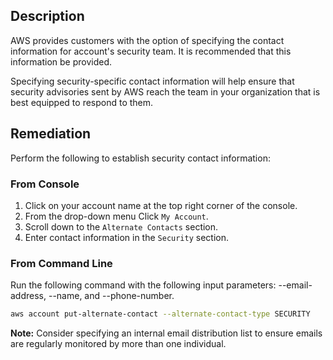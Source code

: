 ## Description

AWS provides customers with the option of specifying the contact information for account's security team. It is recommended that this information be provided.

Specifying security-specific contact information will help ensure that security advisories sent by AWS reach the team in your organization that is best equipped to respond to them.

## Remediation

Perform the following to establish security contact information:

### From Console

1. Click on your account name at the top right corner of the console.
2. From the drop-down menu Click `My Account`.
3. Scroll down to the `Alternate Contacts` section.
4. Enter contact information in the `Security` section.

### From Command Line

Run the following command with the following input parameters:
--email-address, --name, and --phone-number.

```bash
aws account put-alternate-contact --alternate-contact-type SECURITY
```

**Note:** Consider specifying an internal email distribution list to ensure emails are regularly monitored by more than one individual.
